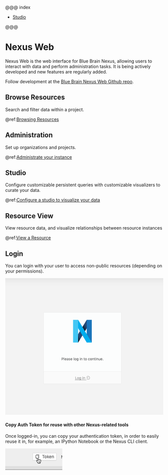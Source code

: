 @@@ index

- [Studio](./studio/index.md)

@@@

# Nexus Web

Nexus Web is the web interface for Blue Brain Nexus, allowing users to interact with data and perform administration tasks. It is being actively developed and new features are regularly added.

Follow development at the [Blue Brain Nexus Web Github repo](https://github.com/BlueBrain/nexus-web).

## Browse Resources

Search and filter data within a project.

@ref:[Browsing Resources](browse/index.md)

## Administration

Set up organizations and projects.

@ref:[Administrate your instance](admin/index.md)

## Studio

Configure customizable persistent queries with customizable visualizers to curate your data.

@ref:[Configure a studio to visualize your data](studio/index.md)

## Resource View

View resource data, and visualize relationships between resource instances

@ref:[View a Resource](resource-view/index.md)

## Login

You can login with your user to access non-public resources (depending on your permissions).

![Login box](./assets/login-web.png)

#### Copy Auth Token for reuse with other Nexus-related tools

Once logged-in, you can copy your authentication token, in order to easily reuse it in, for example, an IPython Notebook or the Nexus CLI client.

![Copy token button](./assets/copy-token.gif)
